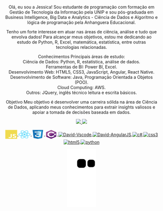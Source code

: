<div align="center">



Olá, eu sou a Jessica!
Sou estudante de programação com formação em Gestão de Tecnologia da Informação pela UNIP e sou pós-graduada em Business Intelligence, Big Data e Analytics - Ciência de Dados e Algoritmo e lógica de programação pela
Anhanguera Educacional.

Tenho um forte interesse em atuar nas áreas de ciência, análise e tudo que envolva dados! Para alcançar meus objetivos, estou me dedicando ao estudo de Python, R, Excel, matemática, estatística, entre outras tecnologias relacionadas.

Conhecimentos
Principais áreas de estudo:
</br>
Ciência de Dados: Python, R, estatística, análise de dados.</br>
Ferramentas de BI: Power BI, Excel.</br>
Desenvolvimento Web: HTML5, CSS3, JavaScript, Angular, React Native.</br>
Desenvolvimento de Software: Java, Programação Orientada a Objetos (POO).</br>
Cloud Computing: AWS.</br>
Outros: JQuery, inglês técnico leitura e escrita básicos.</br>

Objetivo
Meu objetivo é desenvolver uma carreira sólida na área de Ciência de Dados, aplicando meus conhecimentos para extrair insights valiosos e apoiar a tomada de decisões baseada em dados.

</div>

  

  <div align="center">
  <a href="https://github.com/JessicaFirmino">
  <img height="180em" src="https://github-readme-stats.vercel.app/api?username=JessicaFirmino&show_icons=true&theme=cobalt&include_all_commits=true&count_private=true"/>
  <img height="180em" src="https://github-readme-stats.vercel.app/api/top-langs/?username=JessicaFirmino&layout=compact&langs_count=7&theme=cobalt"/>


<div style="display: inline_block"><br>
  <img align="center" alt="David-Js" height="30" width="40" src="https://raw.githubusercontent.com/devicons/devicon/master/icons/javascript/javascript-plain.svg">
  <img align="center" alt="David-React" height="30" width="40" src="https://raw.githubusercontent.com/devicons/devicon/master/icons/react/react-original.svg">
  <img align="center" alt="David-CSS" height="30" width="40" src="https://raw.githubusercontent.com/devicons/devicon/master/icons/css3/css3-original.svg">
  <img align="center" alt="David-Csharp" height="30" width="40" src="https://raw.githubusercontent.com/devicons/devicon/master/icons/csharp/csharp-original.svg"/>
  <img align="center" alt="David-Vscode" height="30" width="40" src="https://cdn.jsdelivr.net/gh/devicons/devicon/icons/vscode/vscode-original.svg" />
  <img align="center" alt="David-AngularJS" height="30" width="40" src="https://cdn.jsdelivr.net/gh/devicons/devicon/icons/angularjs/angularjs-original.svg" />
  <img align="center" alt="c#" height="30" width="40" src="https://cdn.jsdelivr.net/gh/devicons/devicon/icons/c/c-plain.svg" />
  <img align="center" alt="css3" height="30" width="40" src="https://cdn.jsdelivr.net/gh/devicons/devicon/icons/css3/css3-original.svg" />
  <img align="center" alt="html5" height="30" width="40" src="https://cdn.jsdelivr.net/gh/devicons/devicon/icons/html5/html5-original-wordmark.svg" />
  <img align="center" alt="python" height="30" width="40" src="https://cdn.jsdelivr.net/gh/devicons/devicon/icons/python/python-original-wordmark.svg" />       
  
 
  ![snake gif](https://github.com/JessicaFirmino/JessicaFirmino/blob/output/github-contribution-grid-snake.svg) </div>
